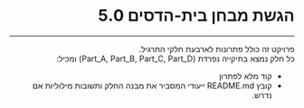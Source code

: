 <div dir="rtl">
  
# הגשת מבחן בית-הדסים 5.0
---
פרויקט זה כולל פתרונות לארבעת חלקי התרגיל.  
כל חלק נמצא בתיקייה נפרדת (Part_A, Part_B, Part_C, Part_D) ומכיל:

- קוד מלא לפתרון
- קובץ README.md ייעודי המסביר את מבנה החלק ותשובות מילוליות אם נדרש.


</div>
